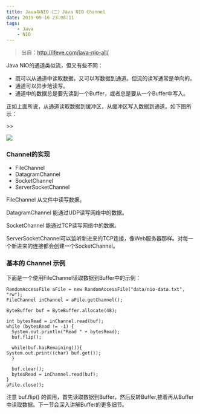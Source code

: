 ```yaml
---
title: Java与NIO（二）Java NIO Channel
date: 2019-09-16 23:08:11 
tags: 
    - Java 
    - NIO
---
```


> 出自：http://ifeve.com/java-nio-all/


Java NIO的通道类似流，但又有些不同：
  
- 既可以从通道中读取数据，又可以写数据到通道。但流的读写通常是单向的。
- 通道可以异步地读写。
- 通道中的数据总是要先读到一个Buffer，或者总是要从一个Buffer中写入。

正如上面所说，从通道读取数据到缓冲区，从缓冲区写入数据到通道。如下图所示：

<!--more-->>>

![](/image/Java与NIO/channel和buffer.png)

### Channel的实现 ###

- FileChannel
- DatagramChannel
- SocketChannel
- ServerSocketChannel


FileChannel 从文件中读写数据。

DatagramChannel 能通过UDP读写网络中的数据。

SocketChannel 能通过TCP读写网络中的数据。

ServerSocketChannel可以监听新进来的TCP连接，像Web服务器那样。对每一个新进来的连接都会创建一个SocketChannel。


### 基本的 Channel 示例 ###

下面是一个使用FileChannel读取数据到Buffer中的示例：


    RandomAccessFile aFile = new RandomAccessFile("data/nio-data.txt", "rw");
    FileChannel inChannel = aFile.getChannel();
    
    ByteBuffer buf = ByteBuffer.allocate(48);
    
    int bytesRead = inChannel.read(buf);
    while (bytesRead != -1) {
      System.out.println("Read " + bytesRead);
      buf.flip();
    
      while(buf.hasRemaining()){
    System.out.print((char) buf.get());
      }
    
      buf.clear();
      bytesRead = inChannel.read(buf);
    }
    aFile.close();


注意 buf.flip() 的调用，首先读取数据到Buffer，然后反转Buffer,接着再从Buffer中读取数据。下一节会深入讲解Buffer的更多细节。




